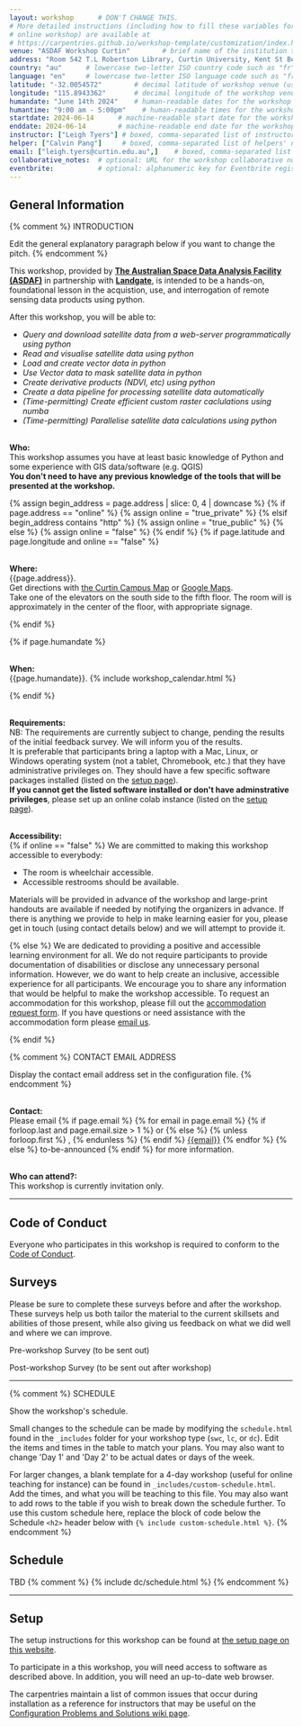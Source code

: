 ```yaml
---
layout: workshop      # DON'T CHANGE THIS.
# More detailed instructions (including how to fill these variables for an
# online workshop) are available at
# https://carpentries.github.io/workshop-template/customization/index.html
venue: "ASDAF Workshop Curtin"        # brief name of the institution that hosts the workshop without address (e.g., "Euphoric State University")
address: "Room 542 T.L Robertson Library, Curtin University, Kent St Bentley"      # full street address of workshop (e.g., "Room A, 123 Forth Street, Blimingen, Euphoria"), videoconferencing URL, or 'online'
country: "au"      # lowercase two-letter ISO country code such as "fr" (see https://en.wikipedia.org/wiki/ISO_3166-1#Current_codes) for the institution that hosts the workshop
language: "en"     # lowercase two-letter ISO language code such as "fr" (see https://en.wikipedia.org/wiki/List_of_ISO_639-1_codes) for the workshop
latitude: "-32.0054572"        # decimal latitude of workshop venue (use https://www.latlong.net/)
longitude: "115.8943362"       # decimal longitude of the workshop venue (use https://www.latlong.net)
humandate: "June 14th 2024"    # human-readable dates for the workshop (e.g., "Feb 17-18, 2020")
humantime: "9:00 am - 5:00pm"    # human-readable times for the workshop e.g., "9:00 am - 4:30 pm CEST (7:00 am - 2:30 pm UTC)"
startdate: 2024-06-14      # machine-readable start date for the workshop in YYYY-MM-DD format like 2015-01-01
enddate: 2024-06-14        # machine-readable end date for the workshop in YYYY-MM-DD format like 2015-01-02
instructor: ["Leigh Tyers"] # boxed, comma-separated list of instructors' names as strings, like ["Kay McNulty", "Betty Jennings", "Betty Snyder"]
helper: ["Calvin Pang"]     # boxed, comma-separated list of helpers' names, like ["Marlyn Wescoff", "Fran Bilas", "Ruth Lichterman"]
email: ["leigh.tyers@curtin.edu.au",]    # boxed, comma-separated list of contact email addresses for the host, lead instructor, or whoever else is handling questions, like ["marlyn.wescoff@example.org", "fran.bilas@example.org", "ruth.lichterman@example.org"]
collaborative_notes:  # optional: URL for the workshop collaborative notes, e.g. an Etherpad or Google Docs document (e.g., https://pad.carpentries.org/2015-01-01-euphoria)
eventbrite:           # optional: alphanumeric key for Eventbrite registration, e.g., "1234567890AB" (if Eventbrite is being used)
---
```










<h2 id="general">General Information</h2>

{% comment %}
INTRODUCTION

Edit the general explanatory paragraph below if you want to change
the pitch.
{% endcomment %}

      


<p>
This workshop, provided by <strong><a href="https://asdaf.space/">The Australian Space Data Analysis Facility (ASDAF)</a></strong>
      in partnership with <strong><a href="https://www.landgate.wa.gov.au/">Landgate</a></strong>,
      is intended to be a hands-on, foundational lesson in the acquistion, use, and interrogation of remote sensing data
      products using python.
    <p>
      After this workshop, you will be able to:
    </p>
    <p align="center">
      <em>
        <ul>
          <li> Query and download satellite data from a web-server programmatically using python </li>
          <li> Read and visualise satellite data using python</li>
          <li> Load and create vector data in python </li>
          <li> Use Vector data to mask satellite data in python </li>
          <li> Create derivative products (NDVI, etc) using python </li>
          <li> Create a data pipeline for processing satellite data automatically </li>
          <li> (Time-permitting) Create efficient custom raster caclulations using numba</li>
          <li> (Time-permitting) Parallelise satellite data calculations using python</li>
        </ul>
      </em>
    </p>



<p id="who"><br>
  <strong>Who:</strong><br>
  This workshop assumes you have at least basic knowledge of Python and some experience with GIS data/software (e.g.
  QGIS) <br>
  <strong>
    You don't need to have any previous knowledge of the tools
    that will be presented at the workshop.
  </strong>
</p>





{% assign begin_address = page.address | slice: 0, 4 | downcase  %}
{% if page.address == "online" %}
{% assign online = "true_private" %}
{% elsif begin_address contains "http" %}
{% assign online = "true_public" %}
{% else %}
{% assign online = "false" %}
{% endif %}
{% if page.latitude and page.longitude and online == "false" %}
<p id="where">  <br>
  <strong>Where:</strong> <br>
  {{page.address}}. 
  <br>
  Get directions with
  <a href="https://link.mazemap.com/mkozbmai">the Curtin Campus Map</a>
  or
  <a href="https://maps.google.com/maps?q={{page.latitude}},{{page.longitude}}">Google Maps</a>.
  <br>
  Take one of the elevators on the south side to the fifth floor. The room will is approximately in the center of the floor, with appropriate signage.
</p>
{% endif %}






{% if page.humandate %}
<p id="when">  <br>
  <strong>When:</strong> <br>
  {{page.humandate}}.
  {% include workshop_calendar.html %}
</p>
{% endif %}




<p id="requirements"> <br>
  <strong>Requirements:</strong> <br>
   NB: The requirements are currently subject to change, pending the results of the initial feedback survey. We will inform you of the results. <br>
    It is preferable that participants bring a laptop with a
    Mac, Linux, or Windows operating system (not a tablet, Chromebook, etc.) that they have administrative privileges on.
  They should have a few specific software packages installed (listed on the <a href="setup">setup page</a>).  <br/>
  <b>If you cannot get the listed software installed or don't have adminstrative privileges</b>, please set up an online colab instance (listed on the  <a href="setup/#online-setup">setup page</a>).
</p>


<p id="accessibility">  <br>
  <strong>Accessibility:</strong> <br>
{% if online == "false" %}
  We are committed to making this workshop 
  accessible to everybody:
</p>
<ul>
  <li>The room is wheelchair accessible.</li>
  <li>Accessible restrooms should be available.</li>
</ul>
<p>
  Materials will be provided in advance of the workshop and
  large-print handouts are available if needed by notifying the
  organizers in advance.  If there is anything we provide to help in make learning easier for you, please get in touch (using contact details below) and we will attempt to provide it.
</p>
{% else %}
  We are dedicated to providing a positive and accessible learning environment for all. 
  We do not require participants to provide documentation of disabilities or disclose any unnecessary personal information. 
  However, we do want to help create an inclusive, accessible experience for all participants. 
  We encourage you to share any information that would be helpful to make the workshop accessible.
  To request an accommodation for this workshop, please fill out the 
  <a href="https://carpentries.typeform.com/to/B2OSYaD0">accommodation request form</a>.
  If you have questions or need assistance with the accommodation form please <a href="mailto:team@carpentries.org">email us</a>.
</p>
{% endif %}

{% comment %}
CONTACT EMAIL ADDRESS

Display the contact email address set in the configuration file.
{% endcomment %}
<p id="contact"><br>
  <strong>Contact:</strong><br>
  Please email
  {% if page.email %}
  {% for email in page.email %}
  {% if forloop.last and page.email.size > 1 %}
  or
  {% else %}
  {% unless forloop.first %}
  ,
  {% endunless %}
  {% endif %}
  <a href='mailto:{{email}}'>{{email}}</a>
  {% endfor %}
  {% else %}
  to-be-announced
  {% endif %}
  for more information.
</p>


<p id="who-can-attend"><br>
    <strong>Who can attend?:</strong><br>
    This workshop is currently invitation only.
</p>

<hr/>


<h2 id="code-of-conduct">Code of Conduct</h2>

<p>
Everyone who participates in this workshop is required to conform to the <a href="CODE_OF_CONDUCT.html">Code of Conduct</a>.
</p>





<h2 id="surveys">Surveys</h2>
<p>Please be sure to complete these surveys before and after the workshop. These surveys help us both tailor the material to the current skillsets and abilities of those present, while also giving us feedback on what we did well and where we can improve.</p>
<p>Pre-workshop Survey (to be sent out)</p>
Post-workshop Survey (to be sent out after workshop)</p>


<hr/>


{% comment %}
SCHEDULE

Show the workshop's schedule.

Small changes to the schedule can be made by modifying the
`schedule.html` found in the `_includes` folder for your
workshop type (`swc`, `lc`, or `dc`). Edit the items and
times in the table to match your plans. You may also want to
change 'Day 1' and 'Day 2' to be actual dates or days of the
week.

For larger changes, a blank template for a 4-day workshop
(useful for online teaching for instance) can be found in
`_includes/custom-schedule.html`. Add the times, and what
you will be teaching to this file. You may also want to add
rows to the table if you wish to break down the schedule
further. To use this custom schedule here, replace the block
of code below the Schedule `<h2>` header below with
`{% include custom-schedule.html %}`.
{% endcomment %}

<h2 id="schedule">Schedule</h2>
TBD
{% comment %}
 {% include dc/schedule.html %}
{% endcomment %}



<hr/>



<h2 id="setup">Setup</h2>
<p>
  The setup instructions for this workshop
  can be found at <a href="setup">
    the setup page on this website</a>.
</p>

<p>
  To participate in a this
  workshop,
  you will need access to software as described above.
  In addition, you will need an up-to-date web browser.
</p>
<p>
  The carpentries maintain a list of common issues that occur during installation as a reference for instructors
  that may be useful on the
  <a href = "{{site.swc_github}}/workshop-template/wiki/Configuration-Problems-and-Solutions">Configuration Problems and Solutions wiki page</a>.
</p>


